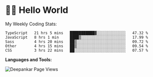 # 👋🏽 Hello World 

<!--![Deepankar's github stats](https://github-readme-stats.vercel.app/api?username=Deep-Codes&count_private=true&show_icons=true&theme=radical)-->
My Weekly Coding Stats:

<!--START_SECTION:waka-->
```text
TypeScript   21 hrs 5 mins   ███████████▓░░░░░░░░░░░░░   47.32 % 
JavaScript   8 hrs 1 min     ████▒░░░░░░░░░░░░░░░░░░░░   17.99 % 
Sass         4 hrs 20 mins   ██▒░░░░░░░░░░░░░░░░░░░░░░   09.72 % 
Other        4 hrs 15 mins   ██▒░░░░░░░░░░░░░░░░░░░░░░   09.54 % 
CSS          3 hrs 22 mins   ██░░░░░░░░░░░░░░░░░░░░░░░   07.57 % 
```
<!--END_SECTION:waka-->

**Languages and Tools:**



<p align="left"> <img src="https://komarev.com/ghpvc/?username=Deep-Codes&label=Views&color=blue&style=plastic" alt="Deepankar Page Views" /> </p>
